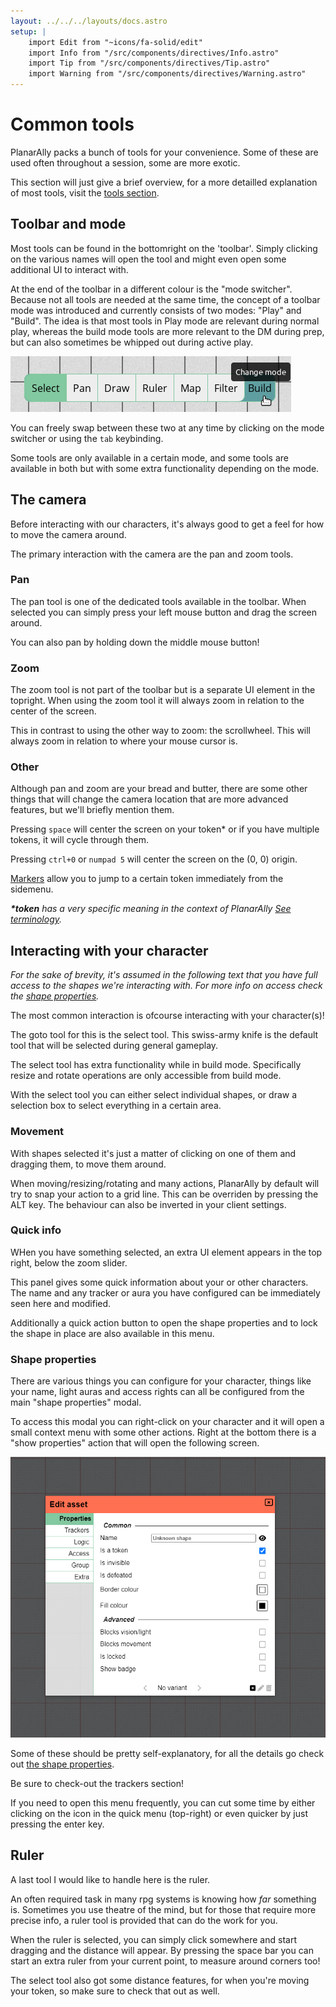 ```yaml
---
layout: ../../../layouts/docs.astro
setup: |
    import Edit from "~icons/fa-solid/edit"
    import Info from "/src/components/directives/Info.astro"
    import Tip from "/src/components/directives/Tip.astro"
    import Warning from "/src/components/directives/Warning.astro"
---
```


# Common tools

PlanarAlly packs a bunch of tools for your convenience.
Some of these are used often throughout a session, some are more exotic.

This section will just give a brief overview, for a more detailled explanation of most tools, visit the [tools section](/docs/tools/select/).

## Toolbar and mode

Most tools can be found in the bottomright on the 'toolbar'.
Simply clicking on the various names will open the tool and might even open some additional UI to interact with.

At the end of the toolbar in a different colour is the "mode switcher".
Because not all tools are needed at the same time, the concept of a toolbar mode was introduced and currently consists of two modes: "Play" and "Build". The idea is that most tools in Play mode are relevant during normal play, whereas the build mode tools are more relevant to the DM during prep, but can also sometimes be whipped out during active play.

![Alt](../../../../public/docs/toolbar-example.png)

You can freely swap between these two at any time by clicking on the mode switcher or using the `tab` keybinding.

Some tools are only available in a certain mode, and some tools are available in both but with some extra functionality depending on the mode.

## The camera

Before interacting with our characters, it's always good to get a feel for how to move the camera around.

The primary interaction with the camera are the pan and zoom tools.

### Pan

The pan tool is one of the dedicated tools available in the toolbar.
When selected you can simply press your left mouse button and drag the screen around.

<Tip title="Pan from any tool">
You can also pan by holding down the middle mouse button!
</Tip>

### Zoom

The zoom tool is not part of the toolbar but is a separate UI element in the topright.
When using the zoom tool it will always zoom in relation to the center of the screen.

This in contrast to using the other way to zoom: the scrollwheel.
This will always zoom in relation to where your mouse cursor is.

### Other

Although pan and zoom are your bread and butter, there are some other things that will change the camera location that are more advanced features, but we'll briefly mention them.

Pressing `space` will center the screen on your token\* or if you have multiple tokens, it will cycle through them.

Pressing `ctrl+0` or `numpad 5` will center the screen on the (0, 0) origin.

[Markers](/docs/game/markers) allow you to jump to a certain token immediately from the sidemenu.

_**\*token** has a very specific meaning in the context of PlanarAlly [See terminology](/docs/terminology/)._

## Interacting with your character

_For the sake of brevity, it's assumed in the following text that you have full access to the shapes we're interacting with. For more info on access check the [shape properties](/docs/game/shapes/#access)._

The most common interaction is ofcourse interacting with your character(s)!

The goto tool for this is the select tool.
This swiss-army knife is the default tool that will be selected during general gameplay.

<Info title="Mode behaviour">
The select tool has extra functionality while in build mode.
Specifically resize and rotate operations are only accessible from build mode.
</Info>

With the select tool you can either select individual shapes, or draw a selection box to select everything in a certain area.

### Movement

With shapes selected it's just a matter of clicking on one of them and dragging them, to move them around.

<Warning title="Grid snapping">
When moving/resizing/rotating and many actions, PlanarAlly by default will try to snap your action to a grid line.
This can be overriden by pressing the ALT key. The behaviour can also be inverted in your client settings.
</Warning>

### Quick info

WHen you have something selected, an extra UI element appears in the top right, below the zoom slider.

This panel gives some quick information about your or other characters.
The name and any tracker or aura you have configured can be immediately seen here and modified.

Additionally a quick action button to open the shape properties and to lock the shape in place are also available in this menu.

### Shape properties

There are various things you can configure for your character, things like your name, light auras and access rights can all be configured from the main "shape properties" modal.

To access this modal you can right-click on your character and it will open a small context menu with some other actions.
Right at the bottom there is a "show properties" action that will open the following screen.

![Alt](../../docs/game/assets/edit-asset-properties.png)

Some of these should be pretty self-explanatory, for all the details go check out [the shape properties](/docs/game/shapes/#shape-properties).

Be sure to check-out the trackers section!

<Tip title="Quick open">
If you need to open this menu frequently, you can cut some time by either clicking on the <Edit /> icon in the quick menu (top-right) or even quicker by just pressing the enter key.
</Tip>

## Ruler

A last tool I would like to handle here is the ruler.

An often required task in many rpg systems is knowing how _far_ something is.
Sometimes you use theatre of the mind, but for those that require more precise info, a ruler tool is provided that can do the work for you.

When the ruler is selected, you can simply click somewhere and start dragging and the distance will appear.
By pressing the space bar you can start an extra ruler from your current point, to measure around corners too!

The select tool also got some distance features, for when you're moving your token, so make sure to check that out as well.
